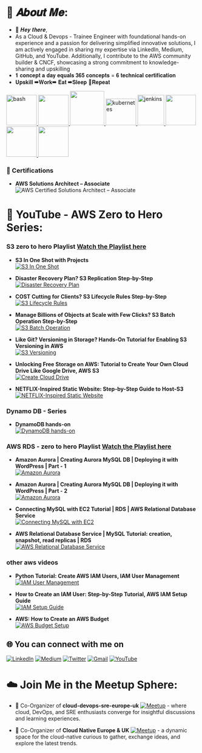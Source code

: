 # 💫 𝑨𝒃𝒐𝒖𝒕 𝑴𝒆:
- 👋 𝑯𝒆𝒚 𝒕𝒉𝒆𝒓𝒆,
- As a Cloud & Devops - Trainee Engineer with foundational hands-on experience and a passion for delivering simplified innovative solutions, I am actively engaged in sharing my expertise via LinkedIn, Medium, GitHub, and YouTube. Additionally, I contribute to the AWS community builder & CNCF, showcasing a strong commitment to knowledge-sharing and upskilling
- 𝟏 𝐜𝐨𝐧𝐜𝐞𝐩𝐭 𝐚 𝐝𝐚𝐲 𝐞𝐪𝐮𝐚𝐥𝐬 𝟑𝟔𝟓 𝐜𝐨𝐧𝐜𝐞𝐩𝐭𝐬 = 𝟔 𝐭𝐞𝐜𝐡𝐧𝐢𝐜𝐚𝐥 𝐜𝐞𝐫𝐭𝐢𝐟𝐢𝐜𝐚𝐭𝐢𝐨𝐧
- 𝐔𝐩𝐬𝐤𝐢𝐥𝐥 ➡𝐖𝐨𝐫𝐤➡ 𝐄𝐚𝐭 ➡𝐒𝐥𝐞𝐞𝐩 🔄𝐑𝐞𝐩𝐞𝐚𝐭
<p float="left">
  <a href="https://www.gnu.org/software/bash/" target="_blank" rel="noreferrer"> 
    <img src="https://www.vectorlogo.zone/logos/gnu_bash/gnu_bash-icon.svg" alt="bash" width="80" height="80"/> 
  </a>
  <a href="https://aws.amazon.com/" target="_blank" >
    <img src="https://raw.githubusercontent.com/itsksaurabh/itsksaurabh/master/assets/aws.gif"  height="80" />
  </a>
  <a href="https://www.docker.com/" target="_blank" >
    <img src="https://raw.githubusercontent.com/itsksaurabh/itsksaurabh/master/assets/docker.gif"  height="90" /> 
  </a>
  <a href="https://kubernetes.io" target="_blank" rel="noreferrer"> 
    <img src="https://www.vectorlogo.zone/logos/kubernetes/kubernetes-icon.svg" alt="kubernetes" width="80" height="70"/> 
  </a>
  <a href="https://www.jenkins.io" target="_blank" rel="noreferrer"> 
    <img src="https://www.vectorlogo.zone/logos/jenkins/jenkins-icon.svg" alt="jenkins" width="70" height="80"/>
  </a>
  <a href="https://prometheus.io/" target="_blank" >
    <img src="https://raw.githubusercontent.com/itsksaurabh/itsksaurabh/master/assets/prometheus.gif" height="80" />
  </a>
  <a href="https://docs.gitlab.com/ee/ci/" target="_blank" >
    <img src="https://raw.githubusercontent.com/itsksaurabh/itsksaurabh/master/assets/cicd.gif"  height="80" />
  </a>
  <a href="https://python.org/" target="_blank" >
    <img src="https://media1.giphy.com/media/KAq5w47R9rmTuvWOWa/giphy.gif"  height="80" />
  </a>
</p>
  
### 🏅 Certifications
- **AWS Solutions Architect – Associate**
![AWS Certified Solutions Architect – Associate](https://img.shields.io/badge/AWS-Solutions_Architect_Associate-orange?logo=amazon-aws&logoColor=white)




# 🎥 YouTube - AWS Zero to Hero Series:

### S3 zero to hero Playlist  [Watch the Playlist here](https://www.youtube.com/watch?v=qk6FfFxFxv0&list=PLxpHK0RirxLA7dzD-qaKV1hcAnEfj0oFg)


- **S3 In One Shot with Projects**  
  [![S3 In One Shot](https://img.youtube.com/vi/Gc-vfODy9N8/0.jpg)](https://www.youtube.com/watch?v=Gc-vfODy9N8&t=13s)


- **Disaster Recovery Plan? S3 Replication Step-by-Step**  
  [![Disaster Recovery Plan](https://img.youtube.com/vi/dAcqmkmlNvs/0.jpg)](https://www.youtube.com/watch?v=dAcqmkmlNvs&t=184s)

- **COST Cutting for Clients? S3 Lifecycle Rules Step-by-Step**  
  [![S3 Lifecycle Rules](https://img.youtube.com/vi/RUGlGGTcVw0/0.jpg)](https://www.youtube.com/watch?v=RUGlGGTcVw0&t=4s)

- **Manage Billions of Objects at Scale with Few Clicks? S3 Batch Operation Step-by-Step**  
  [![S3 Batch Operation](https://img.youtube.com/vi/x5qeX_Z3BFI/0.jpg)](https://www.youtube.com/watch?v=x5qeX_Z3BFI&t=16s)

- **Like Git? Versioning in Storage? Hands-On Tutorial for Enabling S3 Versioning in AWS**  
  [![S3 Versioning](https://img.youtube.com/vi/V4vM-lUofuo/0.jpg)](https://www.youtube.com/watch?v=V4vM-lUofuo&t=7s)

- **Unlocking Free Storage on AWS: Tutorial to Create Your Own Cloud Drive Like Google Drive, AWS S3**  
  [![Create Cloud Drive](https://img.youtube.com/vi/qk6FfFxFxv0/0.jpg)](https://www.youtube.com/watch?v=qk6FfFxFxv0&t=7s)

- **NETFLIX-Inspired Static Website: Step-by-Step Guide to Host-S3**  
  [![NETFLIX-Inspired Static Website](https://img.youtube.com/vi/AgfP5xQBres/0.jpg)](https://www.youtube.com/watch?v=AgfP5xQBres&t=1s)





### Dynamo DB - Series

- **DynamoDB hands-on**  
[![DynamoDB hands-on](https://img.youtube.com/vi/2qnkUajXezo/0.jpg)](https://www.youtube.com/watch?v=2qnkUajXezo&list=PLxpHK0RirxLDh7eixFDzpMn5fHQmM0igV)






### AWS RDS - zero to hero Playlist  [Watch the Playlist here](https://www.youtube.com/watch?v=u6OkMW0Ub3M&list=PLxpHK0RirxLCu_BpEoaJ3vKp--FAHwZ7g)


- **Amazon Aurora | Creating Aurora MySQL DB | Deploying it with WordPress | Part - 1**  
[![Amazon Aurora](https://img.youtube.com/vi/Ztl97Vhu-B4/0.jpg)](https://www.youtube.com/watch?v=Ztl97Vhu-B4)

- **Amazon Aurora | Creating Aurora MySQL DB | Deploying it with WordPress | Part - 2**  
[![Amazon Aurora](https://img.youtube.com/vi/Lzx9IUVaBXY/0.jpg)](https://www.youtube.com/watch?v=Lzx9IUVaBXY&t=8s)

- **Connecting MySQL with EC2 Tutorial | RDS | AWS Relational Database Service**  
[![Connecting MySQL with EC2](https://img.youtube.com/vi/5rjm5rlwVJA/0.jpg)](https://www.youtube.com/watch?v=5rjm5rlwVJA&t=33s)

- **AWS Relational Database Service | MySQL Tutorial: creation, snapshot, read replicas | RDS**  
[![AWS Relational Database Service](https://img.youtube.com/vi/u6OkMW0Ub3M/0.jpg)](https://www.youtube.com/watch?v=u6OkMW0Ub3M)






### other aws videos 

- **Python Tutorial: Create AWS IAM Users, IAM User Management**  
  [![IAM User Management](https://img.youtube.com/vi/2VzkuHIU8lk/0.jpg)](https://www.youtube.com/watch?v=2VzkuHIU8lk&t=49s)

- **How to Create an IAM User: Step-by-Step Tutorial, AWS IAM Setup Guide**  
  [![IAM Setup Guide](https://img.youtube.com/vi/rxTwRaOc3ag/0.jpg)](https://www.youtube.com/watch?v=rxTwRaOc3ag&t=66s)

- **AWS: How to Create an AWS Budget**  
  [![AWS Budget Setup](https://img.youtube.com/vi/r2QQL01Hpg0/0.jpg)](https://www.youtube.com/watch?v=r2QQL01Hpg0)



## 🌐 You can connect with me on

[![LinkedIn](https://img.shields.io/badge/LinkedIn-%230077B5.svg?logo=linkedin&logoColor=white)](https://www.linkedin.com/in/ajay-bj/)
[![Medium](https://img.shields.io/badge/Medium-12100E?logo=medium&logoColor=white)](https://medium.com/@ajay-bj)
[![Twitter](https://img.shields.io/badge/Twitter-%231DA1F2.svg?logo=Twitter&logoColor=white)](https://twitter.com/ajay_bj_)
[![Gmail](https://img.shields.io/badge/Gmail-%23D14836.svg?logo=Gmail&logoColor=white)](mailto:ajaybj969@gmail.com)
[![YouTube](https://img.shields.io/badge/YouTube-%23FF0000.svg?logo=YouTube&logoColor=white)](https://www.youtube.com/@ajay_bj/videos)

</div>

# ☁️ Join Me in the Meetup Sphere:

- :rocket: Co-Organizer of **cloud-devops-sre-europe-uk** [![Meetup](https://img.shields.io/badge/Meetup-%23ED1C40.svg?logo=Meetup&logoColor=white)](https://www.meetup.com/cloud-devops-sre-europe-uk/) - where cloud, DevOps, and SRE enthusiasts converge for insightful discussions and learning experiences.

- :partying_face: Co-Organizer of **Cloud Native Europe & UK** [![Meetup](https://img.shields.io/badge/Meetup-%23ED1C40.svg?logo=Meetup&logoColor=white)](https://www.meetup.com/cloud-native-europe-uk/) - a dynamic space for the cloud-native curious to gather, exchange ideas, and explore the latest trends.


</div>
